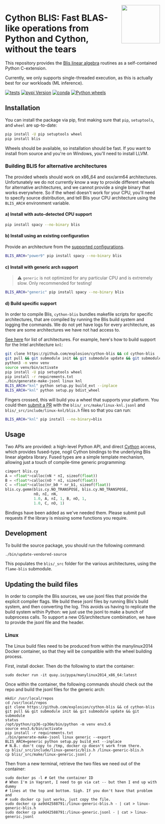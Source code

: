 <a href="https://explosion.ai"><img src="https://explosion.ai/assets/img/logo.svg" width="125" height="125" align="right" /></a>

# Cython BLIS: Fast BLAS-like operations from Python and Cython, without the tears

This repository provides the
[Blis linear algebra](https://github.com/flame/blis) routines as a
self-contained Python C-extension.

Currently, we only supports single-threaded execution, as this is actually best
for our workloads (ML inference).

[![tests](https://github.com/explosion/cython-blis/actions/workflows/tests.yml/badge.svg)](https://github.com/explosion/cython-blis/actions/workflows/tests.yml)
[![pypi Version](https://img.shields.io/pypi/v/blis.svg?style=flat-square&logo=pypi&logoColor=white)](https://pypi.python.org/pypi/blis)
[![conda](https://img.shields.io/conda/vn/conda-forge/cython-blis.svg?style=flat-square&logo=conda-forge&logoColor=white)](https://anaconda.org/conda-forge/cython-blis)
[![Python wheels](https://img.shields.io/badge/wheels-%E2%9C%93-4c1.svg?longCache=true&style=flat-square&logo=python&logoColor=white)](https://github.com/explosion/wheelwright/releases)

## Installation

You can install the package via pip, first making sure that `pip`, `setuptools`,
and `wheel` are up-to-date:

```bash
pip install -U pip setuptools wheel
pip install blis
```

Wheels should be available, so installation should be fast. If you want to
install from source and you're on Windows, you'll need to install LLVM.

### Building BLIS for alternative architectures

The provided wheels should work on x86_64 and osx/arm64 architectures.
Unfortunately we do not currently know a way to provide different wheels for
alternative architectures, and we cannot provide a single binary that works
everywhere. So if the wheel doesn't work for your CPU, you'll need to specify
source distribution, and tell Blis your CPU architecture using the `BLIS_ARCH`
environment variable.

#### a) Install with auto-detected CPU support

```bash
pip install spacy --no-binary blis
```

#### b) Install using an existing configuration

Provide an architecture from the
[supported configurations](https://github.com/explosion/cython-blis/tree/v0.9.0/blis/_src/make).

```bash
BLIS_ARCH="power9" pip install spacy --no-binary blis
```

#### c) Install with generic arch support

> ⚠️ `generic` is not optimized for any particular CPU and is extremely slow.
> Only recommended for testing!

```bash
BLIS_ARCH="generic" pip install spacy --no-binary blis
```

#### d) Build specific support

In order to compile Blis, `cython-blis` bundles makefile scripts for specific
architectures, that are compiled by running the Blis build system and logging
the commands. We do not yet have logs for every architecture, as there are some
architectures we have not had access to.

[See here](https://github.com/flame/blis/blob/0.9.0/config_registry) for list of
architectures. For example, here's how to build support for the Intel
architecture `knl`:

```bash
git clone https://github.com/explosion/cython-blis && cd cython-blis
git pull && git submodule init && git submodule update && git submodule status
python3 -m venv venv
source venv/bin/activate
pip install -U pip setuptools wheel
pip install -r requirements.txt
./bin/generate-make-jsonl linux knl
BLIS_ARCH="knl" python setup.py build_ext --inplace
BLIS_ARCH="knl" python setup.py bdist_wheel
```

Fingers crossed, this will build you a wheel that supports your platform. You
could then [submit a PR](https://github.com/explosion/cython-blis/pulls) with
the `blis/_src/make/linux-knl.jsonl` and `blis/_src/include/linux-knl/blis.h`
files so that you can run:

```bash
BLIS_ARCH="knl" pip install --no-binary=blis
```

## Usage

Two APIs are provided: a high-level Python API, and direct
[Cython](http://cython.org) access, which provides fused-type, nogil Cython
bindings to the underlying Blis linear algebra library. Fused types are a simple
template mechanism, allowing just a touch of compile-time generic programming:

```python
cimport blis.cy
A = <float*>calloc(nN * nI, sizeof(float))
B = <float*>calloc(nO * nI, sizeof(float))
C = <float*>calloc(nr_b0 * nr_b1, sizeof(float))
blis.cy.gemm(blis.cy.NO_TRANSPOSE, blis.cy.NO_TRANSPOSE,
             nO, nI, nN,
             1.0, A, nI, 1, B, nO, 1,
             1.0, C, nO, 1)
```

Bindings have been added as we've needed them. Please submit pull requests if
the library is missing some functions you require.

## Development

To build the source package, you should run the following command:

```bash
./bin/update-vendored-source
```

This populates the `blis/_src` folder for the various architectures, using the
`flame-blis` submodule.

## Updating the build files

In order to compile the Blis sources, we use jsonl files that provide the
explicit compiler flags. We build these jsonl files by running Blis's build
system, and then converting the log. This avoids us having to replicate the
build system within Python: we just use the jsonl to make a bunch of subprocess
calls. To support a new OS/architecture combination, we have to provide the
jsonl file and the header.

### Linux

The Linux build files need to be produced from within the manylinux2014 Docker
container, so that they will be compatible with the wheel building process.

First, install docker. Then do the following to start the container:

    sudo docker run -it quay.io/pypa/manylinux2014_x86_64:latest

Once within the container, the following commands should check out the repo and
build the jsonl files for the generic arch:

    mkdir /usr/local/repos
    cd /usr/local/repos
    git clone https://github.com/explosion/cython-blis && cd cython-blis
    git pull && git submodule init && git submodule update && git submodule
    status
    /opt/python/cp36-cp36m/bin/python -m venv env3.6
    source env3.6/bin/activate
    pip install -r requirements.txt
    ./bin/generate-make-jsonl linux generic --export
    BLIS_ARCH=generic python setup.py build_ext --inplace
    # N.B.: don't copy to /tmp, docker cp doesn't work from there.
    cp blis/_src/include/linux-generic/blis.h /linux-generic-blis.h
    cp blis/_src/make/linux-generic.jsonl /

Then from a new terminal, retrieve the two files we need out of the container:

    sudo docker ps -l # Get the container ID
    # When I'm in Vagrant, I need to go via cat -- but then I end up with dummy
    # lines at the top and bottom. Sigh. If you don't have that problem and
    # sudo docker cp just works, just copy the file.
    sudo docker cp aa9d42588791:/linux-generic-blis.h - | cat > linux-generic-blis.h
    sudo docker cp aa9d42588791:/linux-generic.jsonl - | cat > linux-generic.jsonl

